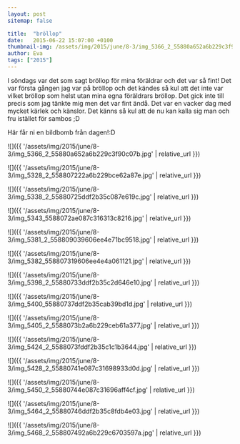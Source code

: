 ```yaml
---
layout: post
sitemap: false

title:  "bröllop"
date:   2015-06-22 15:07:00 +0100
thumbnail-img: /assets/img/2015/june/8-3/img_5366_2_55880a652a6b229c3f90c07b.jpg
author: Eva
tags: ["2015"]
---
```


I söndags var det som sagt bröllop för mina föräldrar och det var så fint! Det var första gången jag var på bröllop och det kändes så kul att det inte var vilket bröllop som helst utan mina egna föräldrars bröllop. Det gick inte till precis som jag tänkte mig men det var fint ändå. Det var en vacker dag med mycket kärlek och känslor. Det känns så kul att de nu kan kalla sig man och fru istället för sambos ;D 

Här får ni en bildbomb från dagen!:D

![]({{ '/assets/img/2015/june/8-3/img_5366_2_55880a652a6b229c3f90c07b.jpg'  | relative_url }})

![]({{ '/assets/img/2015/june/8-3/img_5328_2_558807222a6b229bce62a87e.jpg'  | relative_url }})

![]({{ '/assets/img/2015/june/8-3/img_5338_2_55880725ddf2b35c087e619c.jpg'  | relative_url }})

![]({{ '/assets/img/2015/june/8-3/img_5343_5588072ae087c316313c8216.jpg'  | relative_url }})

![]({{ '/assets/img/2015/june/8-3/img_5381_2_558809039606ee4e71bc9518.jpg'  | relative_url }})

![]({{ '/assets/img/2015/june/8-3/img_5382_558807319606ee4e4a061121.jpg'  | relative_url }})

![]({{ '/assets/img/2015/june/8-3/img_5398_2_55880733ddf2b35c2d646e10.jpg'  | relative_url }})

![]({{ '/assets/img/2015/june/8-3/img_5400_55880737ddf2b35cab39bd1d.jpg'  | relative_url }})

![]({{ '/assets/img/2015/june/8-3/img_5405_2_5588073b2a6b229ceb61a377.jpg'  | relative_url }})

![]({{ '/assets/img/2015/june/8-3/img_5424_2_5588073fddf2b35c1c1b3644.jpg'  | relative_url }})

![]({{ '/assets/img/2015/june/8-3/img_5428_2_55880741e087c31698933d0d.jpg'  | relative_url }})

![]({{ '/assets/img/2015/june/8-3/img_5450_2_55880744e087c31696aff4cf.jpg'  | relative_url }})

![]({{ '/assets/img/2015/june/8-3/img_5464_2_55880746ddf2b35c8fdb4e03.jpg'  | relative_url }})

![]({{ '/assets/img/2015/june/8-3/img_5468_2_558807492a6b229c6703597a.jpg'  | relative_url }})

